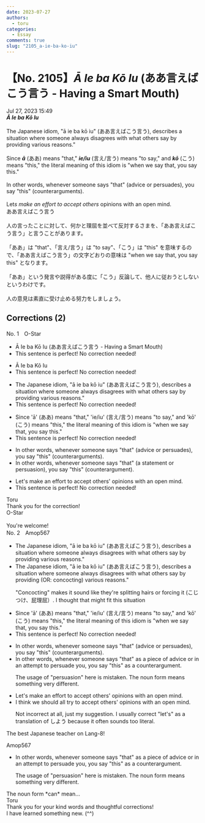 ```yaml
---
date: 2023-07-27
authors:
  - toru
categories:
  - Essay
comments: true
slug: "2105_a-ie-ba-ko-iu"
---
```


# 【No. 2105】<strong><em>Ā Ie ba Kō Iu</strong></em> (ああ言えばこう言う - Having a Smart Mouth)
<div class="date">Jul 27, 2023 15:49</div>
<div id="post"><div id="body_show_ori">
<strong><em>Ā Ie ba Kō Iu</strong></em><br/><br/>The Japanese idiom, "ā ie ba kō iu" (ああ言えばこう言う), describes a situation where someone always disagrees with what others say by providing various reasons."<br/><br/>Since <strong><em>ā</em></strong> (ああ) means "that," <strong><em>ie/iu</em></strong> (言え/言う) means "to say," and <strong><em>kō</em></strong> (こう) means "this," the literal meaning of this idiom is "when we say that, you say this."<br/><br/>In other words, whenever someone says "that" (advice or persuades), you say "this" (counterarguments).<br/><br/>Let<em>s make an effort to accept others</em> opinions with an open mind.
</div></div>

<!-- more -->

<div id="post_ja"><div id="body_show_mo">
ああ言えばこう言う<br/><br/>人の言ったことに対して、何かと理屈を並べて反対するさまを、「ああ言えばこう言う」と言うことがあります。<br/><br/>「ああ」は "that"、「言え/言う」は "to say"、「こう」は "this" を意味するので、「ああ言えばこう言う」の文字どおりの意味は "when we say that, you say this" となります。<br/><br/>「ああ」という発言や説得がある度に「こう」反論して、他人に従おうとしないというわけです。<br/><br/>人の意見は素直に受け止める努力をしましょう。
</div></div>

## Corrections (2)
<div id="block"><div class="first_name"> No. 1　<span class="just_name">O-Star</span></div><div id="block2">
<ul class="correction_field">
<li class="incorrect">Ā Ie ba Kō Iu (ああ言えばこう言う - Having a Smart Mouth)</li>
<li class="corrected perfect">This sentence is perfect! No correction needed!</li>
</ul>
<ul class="correction_field">
<li class="incorrect">Ā Ie ba Kō Iu</li>
<li class="corrected perfect">This sentence is perfect! No correction needed!</li>
</ul>
<ul class="correction_field">
<li class="incorrect">The Japanese idiom, "ā ie ba kō iu" (ああ言えばこう言う), describes a situation where someone always disagrees with what others say by providing various reasons."</li>
<li class="corrected perfect">This sentence is perfect! No correction needed!</li>
</ul>
<ul class="correction_field">
<li class="incorrect">Since 'ā' (ああ) means "that," 'ie/iu' (言え/言う) means "to say," and 'kō' (こう) means "this," the literal meaning of this idiom is "when we say that, you say this."</li>
<li class="corrected perfect">This sentence is perfect! No correction needed!</li>
</ul>
<ul class="correction_field">
<li class="incorrect">In other words, whenever someone says "that" (advice or persuades), you say "this" (counterarguments).</li>
<li class="corrected correct">
In other words, whenever someone says "that" <span class="f_bold">(a statement or persuasion)</span>, you say "this" (<span class="f_bold">counterargument).</span>
</li>
</ul>
<ul class="correction_field">
<li class="incorrect">Let's make an effort to accept others' opinions with an open mind.</li>
<li class="corrected perfect">This sentence is perfect! No correction needed!</li>
</ul>
</div><div class="name"><span class="just_name">Toru</span><br>
Thank you for the correction!
</div>
<div class="name"><span class="just_name">O-Star</span><br>
<br/>You're welcome! 
</div>
</div>
<div id="block"><div class="first_name"> No. 2　<span class="just_name">Amop567</span></div><div id="block2">
<ul class="correction_field">
<li class="incorrect">The Japanese idiom, "ā ie ba kō iu" (ああ言えばこう言う), describes a situation where someone always disagrees with what others say by providing various reasons."</li>
<li class="corrected correct">
The Japanese idiom, "ā ie ba kō iu" (ああ言えばこう言う), describes a situation where someone always disagrees with what others say by<span class="f_red"> providing</span> <span class="f_blue">(OR: concocting)</span> various reasons."
<p class="correction_comment">"Concocting" makes it sound like they're splitting hairs or forcing it (こじつけ、屁理屈）. I thought that might fit this situation</p>
</li>
</ul>
<ul class="correction_field">
<li class="incorrect">Since 'ā' (ああ) means "that," 'ie/iu' (言え/言う) means "to say," and 'kō' (こう) means "this," the literal meaning of this idiom is "when we say that, you say this."</li>
<li class="corrected perfect">This sentence is perfect! No correction needed!</li>
</ul>
<ul class="correction_field">
<li class="incorrect">In other words, whenever someone says "that" (advice or persuades), you say "this" (counterarguments).</li>
<li class="corrected correct">
In other words, whenever someone says "that" <span class="f_blue">as a piece of advice or in an attempt to persuade you,</span> you say "this" <span class="f_blue">as a counterargument</span>.
<p class="correction_comment">The usage of "persuasion" here is mistaken. The noun form means something very different.</p>
</li>
</ul>
<ul class="correction_field">
<li class="incorrect">Let's make an effort to accept others' opinions with an open mind.</li>
<li class="corrected correct">
<span class="f_blue">I think we should all try to</span> accept others' opinions with an open mind.
<p class="correction_comment">Not incorrect at all, just my suggestion. I usually correct "let's" as a translation of しよう because it often sounds too literal.</p>
</li>
</ul>
<p class="comment_small">
 The best Japanese teacher on Lang-8!
</p>

</div><div class="name"><span class="just_name">Amop567</span><br><div class="quote_field"><ul class="correction_field">
<li class="corrected correct">
In other words, whenever someone says "that" <span class="f_blue">as a piece of advice or in an attempt to persuade you,</span> you say "this" <span class="f_blue">as a counterargument</span>.
<p class="correction_comment">
The usage of "persuasion" here is mistaken. The noun form means something very different.
</p>
</li>
</ul></div>
The noun form *can* mean...
</div>
<div class="name"><span class="just_name">Toru</span><br>
Thank you for your kind words and thoughtful corrections! <br/>I have learned something new. (^^)
</div>
</div>
